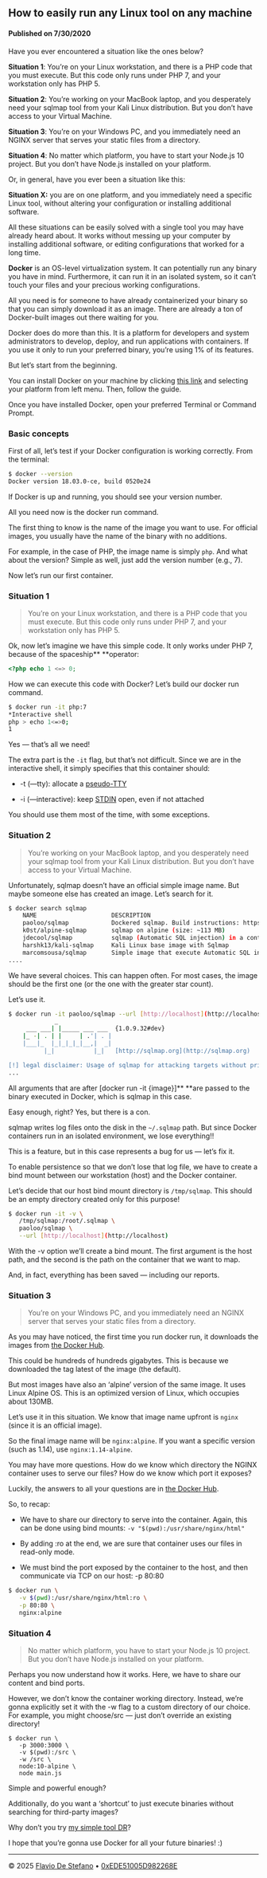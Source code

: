 ## How to easily run any Linux tool on any machine

#### Published on 7/30/2020




Have you ever encountered a situation like the ones below?

**Situation 1**: You’re on your Linux workstation, and there is a PHP code that you must execute. But this code only runs under PHP 7, and your workstation only has PHP 5.

**Situation 2**: You’re working on your MacBook laptop, and you desperately need your sqlmap tool from your Kali Linux distribution. But you don’t have access to your Virtual Machine.

**Situation 3**: You’re on your Windows PC, and you immediately need an NGINX server that serves your static files from a directory.

**Situation 4**: No matter which platform, you have to start your Node.js 10 project. But you don’t have Node.js installed on your platform.

Or, in general, have you ever been a situation like this:

**Situation X:** you are on one platform, and you immediately need a specific Linux tool, without altering your configuration or installing additional software.

All these situations can be easily solved with a single tool you may have already heard about. It works without messing up your computer by installing additional software, or editing configurations that worked for a long time.

**Docker** is an OS-level virtualization system. It can potentially run any binary you have in mind. Furthermore, it can run it in an isolated system, so it can’t touch your files and your precious working configurations.

All you need is for someone to have already containerized your binary so that you can simply download it as an image. There are already a ton of Docker-built images out there waiting for you.

Docker does do more than this. It is a platform for developers and system administrators to develop, deploy, and run applications with containers. If you use it only to run your preferred binary, you’re using 1% of its features.

But let’s start from the beginning.

You can install Docker on your machine by clicking [this link](https://docs.docker.com/install/overview/) and selecting your platform from left menu. Then, follow the guide.

Once you have installed Docker, open your preferred Terminal or Command Prompt.

### Basic concepts

First of all, let’s test if your Docker configuration is working correctly. From the terminal:

```bash
$ docker --version
Docker version 18.03.0-ce, build 0520e24
```

If Docker is up and running, you should see your version number.

All you need now is the docker run command.

The first thing to know is the name of the image you want to use. For official images, you usually have the name of the binary with no additions.

For example, in the case of PHP, the image name is simply `php`. And what about the version? Simple as well, just add the version number (e.g., 7).

Now let’s run our first container.

### Situation 1

> You’re on your Linux workstation, and there is a PHP code that you must execute. But this code only runs under PHP 7, and your workstation only has PHP 5.

Ok, now let’s imagine we have this simple code. It only works under PHP 7, because of the spaceship** **operator:

```php
<?php echo 1 <=> 0;
```

How we can execute this code with Docker? Let’s build our docker run command.

```bash
$ docker run -it php:7
*Interactive shell
php > echo 1<=>0;
1
```

Yes — that’s all we need!

The extra part is the `-it` flag, but that’s not difficult. Since we are in the interactive shell, it simply specifies that this container should:

* -t (—tty): allocate a [pseudo-TTY](https://unix.stackexchange.com/questions/21147/what-are-pseudo-terminals-pty-tty)

* -i (—interactive): keep [STDIN](https://en.wikipedia.org/wiki/Standard_streams) open, even if not attached

You should use them most of the time, with some exceptions.

### Situation 2

> You’re working on your MacBook laptop, and you desperately need your sqlmap tool from your Kali Linux distribution. But you don’t have access to your Virtual Machine.

Unfortunately, sqlmap doesn’t have an official simple image name. But maybe someone else has created an image. Let’s search for it.

```bash
$ docker search sqlmap
    NAME                     DESCRIPTION                                     STARS               OFFICIAL            AUTOMATED
    paoloo/sqlmap            Dockered sqlmap. Build instructions: https:/…   6
    k0st/alpine-sqlmap       sqlmap on alpine (size: ~113 MB)                3                                       [OK]
    jdecool/sqlmap           sqlmap (Automatic SQL injection) in a contai…   2                                       [OK]
    harshk13/kali-sqlmap     Kali Linux base image with Sqlmap               1
    marcomsousa/sqlmap       Simple image that execute Automatic SQL inje…   1                                       [OK]
....
```

We have several choices. This can happen often. For most cases, the image should be the first one (or the one with the greater star count).

Let’s use it.

```bash
$ docker run -it paoloo/sqlmap --url [http://localhost](http://localhost)
             _
     ___ ___| |_____ ___ ___  {1.0.9.32#dev}
    |_ -| . | |     | .'| . |
    |___|_  |_|_|_|_|__,|  _|
          |_|           |_|   [http://sqlmap.org](http://sqlmap.org)

[!] legal disclaimer: Usage of sqlmap for attacking targets without prior mutual consent is illegal. It is the end user's responsibility to obey all applicable local, state and federal laws. Developers assume no liability and are not responsible for any misuse or damage caused by this program.
...
```

All arguments that are after [docker run -it {image}]** **are passed to the binary executed in Docker, which is sqlmap in this case.

Easy enough, right? Yes, but there is a con.

sqlmap writes log files onto the disk in the `~/.sqlmap` path. But since Docker containers run in an isolated environment, we lose everything!!

This is a feature, but in this case represents a bug for us — let’s fix it.

To enable persistence so that we don’t lose that log file, we have to create a bind mount between our workstation (host) and the Docker container.

Let’s decide that our host bind mount directory is `/tmp/sqlmap`. This should be an empty directory created only for this purpose!

```bash
$ docker run -it -v \
   /tmp/sqlmap:/root/.sqlmap \
   paoloo/sqlmap \
   --url [http://localhost](http://localhost)
```

With the -v option we’ll create a bind mount. The first argument is the host path, and the second is the path on the container that we want to map.

And, in fact, everything has been saved — including our reports.

### Situation 3

> You’re on your Windows PC, and you immediately need an NGINX server that serves your static files from a directory.

As you may have noticed, the first time you run docker run, it downloads the images from [the Docker Hub](https://hub.docker.com).

This could be hundreds of hundreds gigabytes. This is because we downloaded the tag latest of the image (the default).

But most images have also an ‘alpine’ version of the same image. It uses Linux Alpine OS. This is an optimized version of Linux, which occupies about 130MB.

Let’s use it in this situation. We know that image name upfront is `nginx` (since it is an official image).

So the final image name will be `nginx:alpine`. If you want a specific version (such as 1.14), use `nginx:1.14-alpine`.

You may have more questions. How do we know which directory the NGINX container uses to serve our files? How do we know which port it exposes?

Luckily, the answers to all your questions are in [the Docker Hub](https://hub.docker.com/_/nginx/).

So, to recap:

* We have to share our directory to serve into the container. Again, this can be done using bind mounts: `-v "$(pwd):/usr/share/nginx/html"`

* By adding :ro at the end, we are sure that container uses our files in read-only mode.

* We must bind the port exposed by the container to the host, and then communicate via TCP on our host: -p 80:80

```bash
$ docker run \
   -v $(pwd):/usr/share/nginx/html:ro \
   -p 80:80 \
   nginx:alpine
```

### Situation 4

> No matter which platform, you have to start your Node.js 10 project. But you don’t have Node.js installed on your platform.

Perhaps you now understand how it works. Here, we have to share our content and bind ports.

However, we don’t know the container working directory. Instead, we’re gonna explicitly set it with the -w flag to a custom directory of our choice. For example, you might choose/src — just don’t override an existing directory!

```
$ docker run \
   -p 3000:3000 \
   -v $(pwd):/src \
   -w /src \
   node:10-alpine \
   node main.js
```

Simple and powerful enough?

Additionally, do you want a ‘shortcut’ to just execute binaries without searching for third-party images?

Why don’t you try [my simple tool DR](https://github.com/kopiro/dr)?

I hope that you’re gonna use Docker for all your future binaries! :)



---

© 2025 [Flavio De Stefano](https://www.kopiro.me) • [0xEDE51005D982268E](https://www.kopiro.me/gpg.txt)